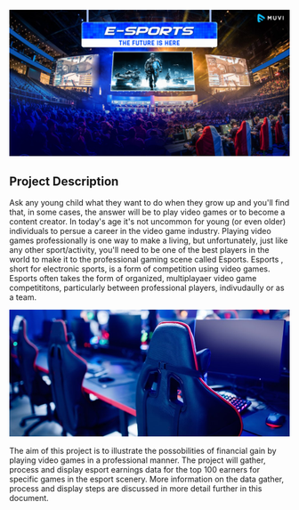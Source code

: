 ![](images/esports_logo.jpg)

## Project Description
Ask any young child what they want to do when they grow up and you'll find that, in some cases, the answer will be to play video games or to become a content creator.  In today's age it's not uncommon for young (or even older) individuals to persue a career in the video game industry.  Playing video games professionally is one way to make a living, but unfortunately, just like any other sport/activity, you'll need to be one of the best players in the world to make it to the professional gaming scene called Esports. Esports , short for electronic sports, is a form of competition using video games.  Esports often takes the form of organized, multiplayaer video game competititons, particularly between professional players, indivudaully or as a team.

![](images/esports_sub_logo.jpg)

The aim of this project is to illustrate the possobilities of financial gain by playing video games in a professional manner.  The project will gather, process and display esport earnings data for the top 100 earners for specific games in the esport scenery.  More information on the data gather, process and display steps are discussed in more detail further in this document.